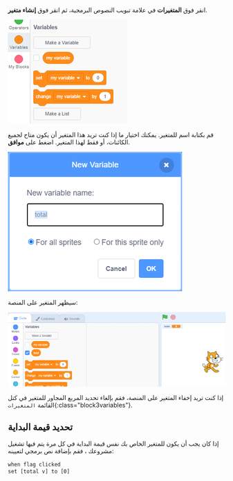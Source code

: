انقر فوق **المتغيرات** في علامة تبويب النصوص البرمجية، ثم انقر فوق **إنشاء متغير**.

![قوالب المتغير](images/make-a-variable.png)

قم بكتابة اسم للمتغير. يمكنك اختيار ما إذا كنت تريد هذا المتغير أن يكون متاح لجميع الكائنات، أو فقط لهذا المتغير. اضغط على **موافق**.

![إنشاء متغير](images/name-variable.png)

سيظهر المتغير على المنصة:

![المتغير على المنصة](images/stage-total.png)

إذا كنت تريد إخفاء المتغير على المنصة، فقم بإلغاء تحديد المربع المجاور للمتغير في كتل القائمة `المتغيرات`{:class="block3variables"}.

## تحديد قيمة البداية

إذا كان يجب أن يكون للمتغير الخاص بك نفس قيمة البداية في كل مرة يتم فيها تشغيل مشروعك ، فقم بإضافة نص برمجي لتعيينه:

```blocks3
when flag clicked
set [total v] to [0]
```  
